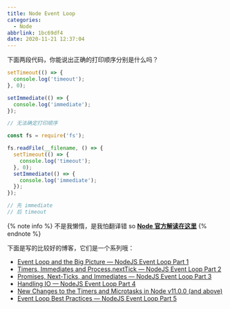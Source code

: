 ```yaml
---
title: Node Event Loop
categories:
  - Node
abbrlink: 1bc69df4
date: 2020-11-21 12:37:04
---
```


下面两段代码，你能说出正确的打印顺序分别是什么吗？

```js
setTimeout(() => {
  console.log('timeout');
}, 0);

setImmediate(() => {
  console.log('immediate');
});

// 无法确定打印顺序
```

```js
const fs = require('fs');

fs.readFile(__filename, () => {
  setTimeout(() => {
    console.log('timeout');
  }, 0);
  setImmediate(() => {
    console.log('immediate');
  });
});

// 先 immediate
// 后 timeout
```

{% note info %}
不是我懒惰，是我怕翻译错
so
[**Node 官方解读在这里**](https://nodejs.org/en/docs/guides/event-loop-timers-and-nexttick/)
{% endnote %}

下面是写的比较好的博客，它们是一个系列哦：
- [Event Loop and the Big Picture — NodeJS Event Loop Part 1](https://blog.insiderattack.net/event-loop-and-the-big-picture-nodejs-event-loop-part-1-1cb67a182810)
- [Timers, Immediates and Process.nextTick — NodeJS Event Loop Part 2](https://blog.insiderattack.net/timers-immediates-and-process-nexttick-nodejs-event-loop-part-2-2c53fd511bb3)
- [Promises, Next-Ticks, and Immediates — NodeJS Event Loop Part 3](https://blog.insiderattack.net/promises-next-ticks-and-immediates-nodejs-event-loop-part-3-9226cbe7a6aa)
- [Handling IO — NodeJS Event Loop Part 4](https://blog.insiderattack.net/handling-io-nodejs-event-loop-part-4-418062f917d1)
- [New Changes to the Timers and Microtasks in Node v11.0.0 (and above)](https://blog.insiderattack.net/new-changes-to-timers-and-microtasks-from-node-v11-0-0-and-above-68d112743eb3)
- [Event Loop Best Practices — NodeJS Event Loop Part 5](https://blog.insiderattack.net/event-loop-best-practices-nodejs-event-loop-part-5-e29b2b50bfe2)
